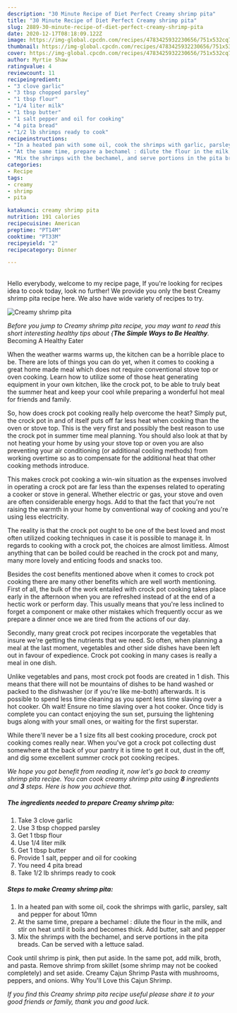 ```yaml
---
description: "30 Minute Recipe of Diet Perfect Creamy shrimp pita"
title: "30 Minute Recipe of Diet Perfect Creamy shrimp pita"
slug: 2889-30-minute-recipe-of-diet-perfect-creamy-shrimp-pita
date: 2020-12-17T08:18:09.122Z
image: https://img-global.cpcdn.com/recipes/4783425932230656/751x532cq70/creamy-shrimp-pita-recipe-main-photo.jpg
thumbnail: https://img-global.cpcdn.com/recipes/4783425932230656/751x532cq70/creamy-shrimp-pita-recipe-main-photo.jpg
cover: https://img-global.cpcdn.com/recipes/4783425932230656/751x532cq70/creamy-shrimp-pita-recipe-main-photo.jpg
author: Myrtie Shaw
ratingvalue: 4
reviewcount: 11
recipeingredient:
- "3 clove garlic"
- "3 tbsp chopped parsley"
- "1 tbsp flour"
- "1/4 liter milk"
- "1 tbsp butter"
- "1 salt pepper and oil for cooking"
- "4 pita bread"
- "1/2 lb shrimps ready to cook"
recipeinstructions:
- "In a heated pan with some oil, cook the shrimps with garlic, parsley, salt and pepper for about 10mn"
- "At the same time, prepare a bechamel : dilute the flour in the milk, and stir on heat until it boils and becomes thick. Add butter, salt and pepper"
- "Mix the shrimps with the bechamel, and serve portions in the pita breads. Can be served with a lettuce salad."
categories:
- Recipe
tags:
- creamy
- shrimp
- pita

katakunci: creamy shrimp pita 
nutrition: 191 calories
recipecuisine: American
preptime: "PT14M"
cooktime: "PT33M"
recipeyield: "2"
recipecategory: Dinner

---
```

<br>
Hello everybody, welcome to my recipe page, If you're looking for recipes idea to cook today, look no further! We provide you only the best Creamy shrimp pita recipe here. We also have wide variety of recipes to try.
<br>


![Creamy shrimp pita](https://img-global.cpcdn.com/recipes/4783425932230656/751x532cq70/creamy-shrimp-pita-recipe-main-photo.jpg)

<i>Before you jump to Creamy shrimp pita recipe, you may want to read this short interesting healthy tips about {<strong>The Simple Ways to Be Healthy</strong>.</i>
Becoming A Healthy Eater


When the weather warms warms up, the kitchen can be a horrible place to be. There are lots of things you can do yet, when it comes to cooking a great home made meal which does not require conventional stove top or oven cooking. Learn how to utilize some of those heat generating equipment in your own kitchen, like the crock pot, to be able to truly beat the summer heat and keep your cool while preparing a wonderful hot meal for friends and family.

So, how does crock pot cooking really help overcome the heat? Simply put, the crock pot in and of itself puts off far less heat when cooking than the oven or stove top. This is the very first and possibly the best reason to use the crock pot in summer time meal planning. You should also look at that by not heating your home by using your stove top or oven you are also preventing your air conditioning (or additional cooling methods) from working overtime so as to compensate for the additional heat that other cooking methods introduce.

This makes crock pot cooking a win-win situation as the expenses involved in operating a crock pot are far less than the expenses related to operating a cooker or stove in general. Whether electric or gas, your stove and oven are often considerable energy hogs. Add to that the fact that you're not raising the warmth in your home by conventional way of cooking and you're using less electricity.

 The reality is that the crock pot ought to be one of the best loved and most often utilized cooking techniques in case it is possible to manage it. In regards to cooking with a crock pot, the choices are almost limitless.  Almost anything that can be boiled could be reached in the crock pot and many, many more lovely and enticing foods and snacks too.



Besides the cost benefits mentioned above when it comes to crock pot cooking there are many other benefits which are well worth mentioning. First of all, the bulk of the work entailed with crock pot cooking takes place early in the afternoon when you are refreshed instead of at the end of a hectic work or perform day. This usually means that you're less inclined to forget a component or make other mistakes which frequently occur as we prepare a dinner once we are tired from the actions of our day.

Secondly, many great crock pot recipes incorporate the vegetables that insure we're getting the nutrients that we need. So often, when planning a meal at the last moment, vegetables and other side dishes have been left out in favour of expedience. Crock pot cooking in many cases is really a meal in one dish.

 Unlike vegetables and pans, most crock pot foods are created in 1 dish. This means that there will not be mountains of dishes to be hand washed or packed to the dishwasher (or if you're like me-both) afterwards. It is possible to spend less time cleaning as you spent less time slaving over a hot cooker. Oh wait! Ensure no time slaving over a hot cooker. Once tidy is complete you can contact enjoying the sun set, pursuing the lightening bugs along with your small ones, or waiting for the first superstar.

While there'll never be a 1 size fits all best cooking procedure, crock pot cooking comes really near. When you've got a crock pot collecting dust somewhere at the back of your pantry it is time to get it out, dust in the off, and dig some excellent summer crock pot cooking recipes.


<i>We hope you got benefit from reading it, now let's go back to creamy shrimp pita recipe. You can cook creamy shrimp pita using <strong>8</strong> ingredients and <strong>3</strong> steps. Here is how you achieve that.
</i>

##### The ingredients needed to prepare Creamy shrimp pita:

1. Take 3 clove garlic
1. Use 3 tbsp chopped parsley
1. Get 1 tbsp flour
1. Use 1/4 liter milk
1. Get 1 tbsp butter
1. Provide 1 salt, pepper and oil for cooking
1. You need 4 pita bread
1. Take 1/2 lb shrimps ready to cook


##### Steps to make Creamy shrimp pita:

1. In a heated pan with some oil, cook the shrimps with garlic, parsley, salt and pepper for about 10mn
1. At the same time, prepare a bechamel : dilute the flour in the milk, and stir on heat until it boils and becomes thick. Add butter, salt and pepper
1. Mix the shrimps with the bechamel, and serve portions in the pita breads. Can be served with a lettuce salad.


Cook until shrimp is pink, then put aside. In the same pot, add milk, broth, and pasta. Remove shrimp from skillet (some shrimp may not be cooked completely) and set aside. Creamy Cajun Shrimp Pasta with mushrooms, peppers, and onions. Why You&#39;ll Love this Cajun Shrimp. 

<i>If you find this Creamy shrimp pita recipe useful please share it to your good friends or family, thank you and good luck.</i>
